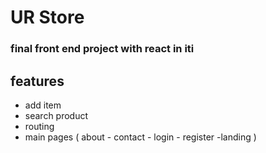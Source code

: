 # UR Store 
### final front end project with react in iti

## features
+ add item
+ search product
+ routing
+ main pages ( about - contact - login - register -landing )
